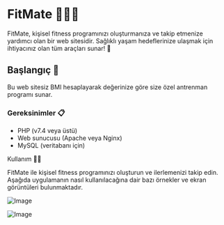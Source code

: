 # FitMate 🏋️‍♂️💪

FitMate, kişisel fitness programınızı oluşturmanıza ve takip etmenize yardımcı olan bir web sitesidir. Sağlıklı yaşam hedeflerinize ulaşmak için ihtiyacınız olan tüm araçları sunar! 🌟

## Başlangıç 🚀

Bu web sitesiz BMI hesaplayarak değerinize göre size özel antrenman programı sunar.

### Gereksinimler 📋

- PHP (v7.4 veya üstü)
- Web sunucusu (Apache veya Nginx)
- MySQL (veritabanı için)

Kullanım 🏃‍♀️

FitMate ile kişisel fitness programınızı oluşturun ve ilerlemenizi takip edin. Aşağıda uygulamanın nasıl kullanılacağına dair bazı örnekler ve ekran görüntüleri bulunmaktadır.

![Image](https://github.com/user-attachments/assets/63fdd80a-f517-4153-8420-07cf9b41dd13)


![Image](https://github.com/user-attachments/assets/f0be5c7e-b421-4939-b431-596429d383bf)
